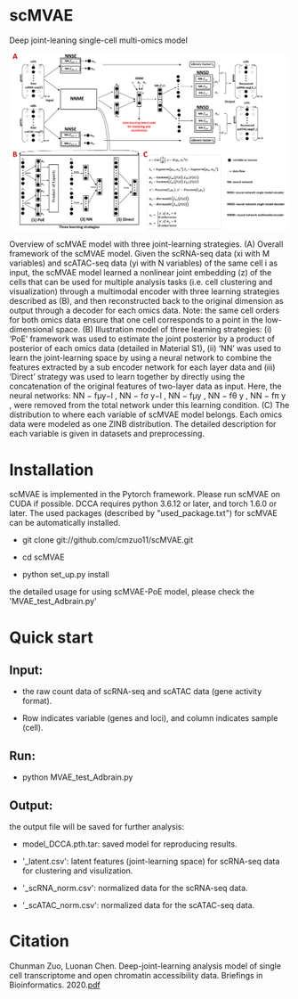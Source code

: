 # scMVAE
Deep joint-leaning single-cell multi-omics model

![image](https://github.com/cmzuo11/scMVAE/blob/master/scMVAE/Figure%201.png)

Overview of scMVAE model with three joint-learning strategies. (A) Overall framework of the scMVAE model. Given the scRNA-seq data (xi with M variables) and scATAC-seq data (yi with N variables) of the same cell i as input, the scMVAE model learned a nonlinear joint embedding (z) of the cells that can be used for multiple analysis tasks (i.e. cell clustering and visualization) through a multimodal encoder with three learning strategies described as (B), and then reconstructed back to the original dimension as output through a decoder for each omics data. Note: the same cell orders for both omics data ensure that one cell corresponds to a point in the low-dimensional space. (B) Illustration model of three learning strategies: (i) ‘PoE’ framework was used to estimate the joint posterior by a product of posterior of each omics data (detailed in Material S1), (ii) ‘NN’ was used to learn the joint-learning space by using a neural network to combine the features extracted by a sub encoder network for each layer data and (iii) ‘Direct’ strategy was used to learn together by directly using the concatenation of the original features of two-layer data as input. Here, the neural networks: NN − fμy−l , NN − fσ y−l , NN − fμy , NN − fθ y , NN − fπ y , were removed from the total network under this learning condition. (C) The distribution to where each variable of scMVAE model belongs. Each omics data were modeled as one ZINB distribution. The detailed description for each variable is given in datasets and preprocessing.

# Installation

scMVAE is implemented in the Pytorch framework. Please run scMVAE on CUDA if possible. DCCA requires python 3.6.12 or later, and torch 1.6.0 or later. The used packages (described by "used_package.txt") for scMVAE can be automatically installed.

* git clone git://github.com/cmzuo11/scMVAE.git

* cd scMVAE

* python set_up.py install

the detailed usage for using scMVAE-PoE model, please check the 'MVAE_test_Adbrain.py'

# Quick start

## Input: 

* the raw count data of scRNA-seq and scATAC data (gene activity format). 

* Row indicates variable (genes and loci), and column indicates sample (cell).

## Run: 

* python MVAE_test_Adbrain.py

## Output:

the output file will be saved for further analysis:

* model_DCCA.pth.tar: saved model for reproducing results.

* '_latent.csv': latent features (joint-learning space) for scRNA-seq data for clustering and visulization.

* '_scRNA_norm.csv': normalized data for the scRNA-seq data.

* '_scATAC_norm.csv': normalized data for the scATAC-seq data.


# Citation

Chunman Zuo, Luonan Chen. Deep-joint-learning analysis model of single cell transcriptome and open chromatin accessibility data. Briefings in Bioinformatics. 2020.[pdf](https://academic.oup.com/bib/advance-article/doi/10.1093/bib/bbaa287/5985290)
